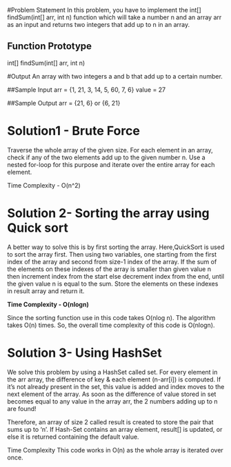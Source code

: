 #Problem Statement
In this problem, you have to implement the int[] findSum(int[] arr, int n) function which will take a number n and an array arr as an input and returns two integers that add up to n in an array.

## Function Prototype
int[] findSum(int[] arr, int n)

#Output
An array with two integers a and b that add up to a certain number.

##Sample Input
arr = {1, 21, 3, 14, 5, 60, 7, 6}
value = 27

##Sample Output
arr = {21, 6} or {6, 21}

# Solution1 - Brute Force

Traverse the whole array of the given size. For each element in an array, check if any of the two elements add up to the given number n. Use a nested for-loop for this purpose and iterate over the entire array for each element.

Time Complexity - O(n^2)</b>

# Solution 2- Sorting the array using Quick sort
A better way to solve this is by first sorting the array. Here,QuickSort is used to sort the array first. Then using two variables, one starting from the first index of the array and second from size-1 index of the array. If the sum of the elements on these indexes of the array is smaller than given value n then increment index from the start else decrement index from the end, until the given value n is equal to the sum. Store the elements on these indexes in result array and return it.

<b> Time Complexity - O(nlogn)</b>

Since the sorting function use in this code takes O(nlog n). The algorithm takes O(n) times. So, the overall time complexity of this code is O(nlogn).

# Solution 3- Using HashSet

We solve this problem by using a HashSet called set. For every element in the arr array, the difference of key & each element (n-arr[i]) is computed. If it’s not already present in the set, this value is added and index moves to the next element of the array.
As soon as the difference of value stored in set becomes equal to any value in the array arr, the 2 numbers adding up to n are found!

Therefore, an array of size 2 called result is created to store the pair that sums up to ‘n’. If Hash-Set contains an array element, result[] is updated, or else it is returned containing the default value.

Time Complexity
This code works in O(n) as the whole array is iterated over once.


